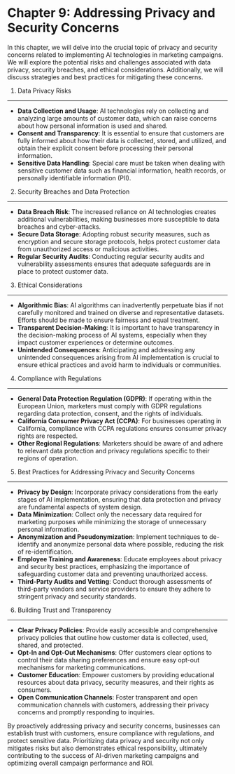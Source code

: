 Chapter 9: Addressing Privacy and Security Concerns
===================================================

In this chapter, we will delve into the crucial topic of privacy and security concerns related to implementing AI technologies in marketing campaigns. We will explore the potential risks and challenges associated with data privacy, security breaches, and ethical considerations. Additionally, we will discuss strategies and best practices for mitigating these concerns.

1. Data Privacy Risks
---------------------

* **Data Collection and Usage**: AI technologies rely on collecting and analyzing large amounts of customer data, which can raise concerns about how personal information is used and shared.
* **Consent and Transparency**: It is essential to ensure that customers are fully informed about how their data is collected, stored, and utilized, and obtain their explicit consent before processing their personal information.
* **Sensitive Data Handling**: Special care must be taken when dealing with sensitive customer data such as financial information, health records, or personally identifiable information (PII).

2. Security Breaches and Data Protection
----------------------------------------

* **Data Breach Risk**: The increased reliance on AI technologies creates additional vulnerabilities, making businesses more susceptible to data breaches and cyber-attacks.
* **Secure Data Storage**: Adopting robust security measures, such as encryption and secure storage protocols, helps protect customer data from unauthorized access or malicious activities.
* **Regular Security Audits**: Conducting regular security audits and vulnerability assessments ensures that adequate safeguards are in place to protect customer data.

3. Ethical Considerations
-------------------------

* **Algorithmic Bias**: AI algorithms can inadvertently perpetuate bias if not carefully monitored and trained on diverse and representative datasets. Efforts should be made to ensure fairness and equal treatment.
* **Transparent Decision-Making**: It is important to have transparency in the decision-making process of AI systems, especially when they impact customer experiences or determine outcomes.
* **Unintended Consequences**: Anticipating and addressing any unintended consequences arising from AI implementation is crucial to ensure ethical practices and avoid harm to individuals or communities.

4. Compliance with Regulations
------------------------------

* **General Data Protection Regulation (GDPR)**: If operating within the European Union, marketers must comply with GDPR regulations regarding data protection, consent, and the rights of individuals.
* **California Consumer Privacy Act (CCPA)**: For businesses operating in California, compliance with CCPA regulations ensures consumer privacy rights are respected.
* **Other Regional Regulations**: Marketers should be aware of and adhere to relevant data protection and privacy regulations specific to their regions of operation.

5. Best Practices for Addressing Privacy and Security Concerns
--------------------------------------------------------------

* **Privacy by Design**: Incorporate privacy considerations from the early stages of AI implementation, ensuring that data protection and privacy are fundamental aspects of system design.
* **Data Minimization**: Collect only the necessary data required for marketing purposes while minimizing the storage of unnecessary personal information.
* **Anonymization and Pseudonymization**: Implement techniques to de-identify and anonymize personal data where possible, reducing the risk of re-identification.
* **Employee Training and Awareness**: Educate employees about privacy and security best practices, emphasizing the importance of safeguarding customer data and preventing unauthorized access.
* **Third-Party Audits and Vetting**: Conduct thorough assessments of third-party vendors and service providers to ensure they adhere to stringent privacy and security standards.

6. Building Trust and Transparency
----------------------------------

* **Clear Privacy Policies**: Provide easily accessible and comprehensive privacy policies that outline how customer data is collected, used, shared, and protected.
* **Opt-In and Opt-Out Mechanisms**: Offer customers clear options to control their data sharing preferences and ensure easy opt-out mechanisms for marketing communications.
* **Customer Education**: Empower customers by providing educational resources about data privacy, security measures, and their rights as consumers.
* **Open Communication Channels**: Foster transparent and open communication channels with customers, addressing their privacy concerns and promptly responding to inquiries.

By proactively addressing privacy and security concerns, businesses can establish trust with customers, ensure compliance with regulations, and protect sensitive data. Prioritizing data privacy and security not only mitigates risks but also demonstrates ethical responsibility, ultimately contributing to the success of AI-driven marketing campaigns and optimizing overall campaign performance and ROI.
